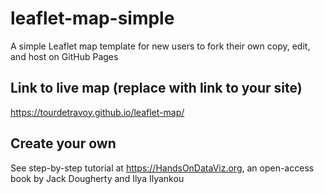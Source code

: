 # leaflet-map-simple
A simple Leaflet map template for new users to fork their own copy, edit, and host on GitHub Pages

## Link to live map (replace with link to your site)
https://tourdetravoy.github.io/leaflet-map/

## Create your own
See step-by-step tutorial at https://HandsOnDataViz.org, an open-access book by Jack Dougherty and Ilya Ilyankou
